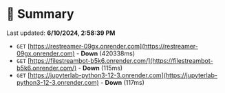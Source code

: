# 📖 Summary
Last updated: **6/10/2024, 2:58:39 PM**

- `GET` [https://restreamer-09gx.onrender.com](https://restreamer-09gx.onrender.com) - **Down** (420338ms)
- `GET` [https://filestreambot-b5k6.onrender.com/](https://filestreambot-b5k6.onrender.com/) - **Down** (115ms)
- `GET` [https://jupyterlab-python3-12-3.onrender.com](https://jupyterlab-python3-12-3.onrender.com) - **Down** (117ms)
